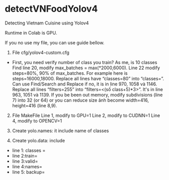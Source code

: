 # detectVNFoodYolov4
Detecting Vietnam Cuisine using Yolov4

Runtime in Colab is GPU.

If you no use my file, you can use guide bellow.

1. File cfg/yolov4-custom.cfg
- First, you need verify number of class you train? As me, is 10 classes
Find line 20, modify max_batches = max(<number of classes>*2000,6000).
Line 22 modify steps=80%, 90% of max_batches. For example here is steps=16000,18000.
Replace all lines have “classes=80” into “classes=<number of class>”. Can use Find/Search and Replace if no, it is in line 970, 1058 và 1146.
Replace all lines “filters=255” into “filters=<(số class+5)*3>”. It's in line 963, 1051 và 1139.
If you be been out memory, modify subdivisions (line 7) into 32 (or 64) or you can reduce size ảnh become width=416, height=416 (line 8,9).
  
2. File MakeFile
Line 1, modify to GPU=1
Line 2, modify to CUDNN=1
Line 4, modify to OPENCV=1

3. Create yolo.names: it include name of classes

4. Create yolo.data: include 
- line 1: classes = <number of class>
- line 2:train=<link to file train.txt>
- line 3:valid=<link to file val.txt>
- line 4:names=<link to file yolo.names>
- line 5: backup=<link to file backup>

